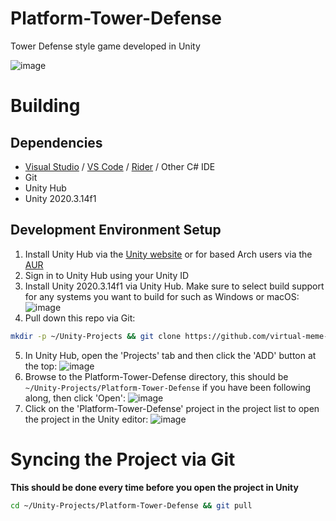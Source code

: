 # Platform-Tower-Defense
Tower Defense style game developed in Unity

![image](https://user-images.githubusercontent.com/46010615/125985845-ddf13e32-8c38-4aab-93d1-f764ead2b8b1.png)


# Building
## Dependencies
- [Visual Studio](https://visualstudio.microsoft.com) / [VS Code](https://code.visualstudio.com/) / [Rider](https://www.jetbrains.com/rider/) / Other C# IDE
- Git
- Unity Hub
- Unity 2020.3.14f1

## Development Environment Setup
1. Install Unity Hub via the [Unity website](https://unity3d.com/get-unity/download) or for based Arch users via the [AUR](https://aur.archlinux.org/packages/unityhub/)
2. Sign in to Unity Hub using your Unity ID
3. Install Unity 2020.3.14f1 via Unity Hub. Make sure to select build support for any systems you want to build for such as Windows or macOS:
![image](https://user-images.githubusercontent.com/46010615/125982174-fb05fda8-93fb-4d26-a430-4d2c2b9e7258.png)
4. Pull down this repo via Git:
```bash
mkdir -p ~/Unity-Projects && git clone https://github.com/virtual-meme-machine/Platform-Tower-Defense.git ~/Unity-Projects/Platform-Tower-Defense
```
5. In Unity Hub, open the 'Projects' tab and then click the 'ADD' button at the top:
![image](https://user-images.githubusercontent.com/46010615/125983299-70f2bbe1-4e64-4c0d-97d7-9457074a1d89.png)
6. Browse to the Platform-Tower-Defense directory, this should be ```~/Unity-Projects/Platform-Tower-Defense``` if you have been following along, then click 'Open':
![image](https://user-images.githubusercontent.com/46010615/125983992-447add47-47c4-44a6-ae95-b8d92bf73efc.png)
7. Click on the 'Platform-Tower-Defense' project in the project list to open the project in the Unity editor:
![image](https://user-images.githubusercontent.com/46010615/125984283-580fa187-12b0-4c99-bfe2-bfae345f320c.png)

# Syncing the Project via Git
**This should be done every time before you open the project in Unity**
```bash
cd ~/Unity-Projects/Platform-Tower-Defense && git pull
```


